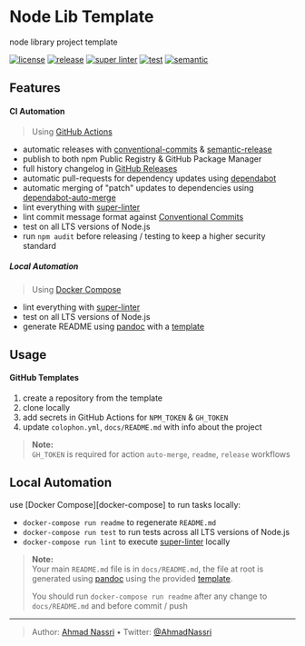 # Node Lib Template

node library project template

[![license][license-img]][license-url]
[![release][release-img]][release-url]
[![super linter][super-linter-img]][super-linter-url]
[![test][test-img]][test-url]
[![semantic][semantic-img]][semantic-url]

## Features

#### CI Automation

> Using [GitHub Actions](https://github.com/features/actions)

-   automatic releases with [conventional-commits](https://www.conventionalcommits.org/) & [semantic-release](https://github.com/marketplace/actions/conventional-semantic-release)
-   publish to both npm Public Registry & GitHub Package Manager
-   full history changelog in [GitHub Releases](https://github.com/ahmadnassri/template-node/releases)
-   automatic pull-requests for dependency updates using [dependabot](https://dependabot.com/)
-   automatic merging of "patch" updates to dependencies using [dependabot-auto-merge](https://github.com/marketplace/actions/dependabot-auto-merge)
-   lint everything with [super-linter](https://github.com/github/super-linter)
-   lint commit message format against [Conventional Commits](https://www.conventionalcommits.org/en/v1.0.0/)
-   test on all LTS versions of Node.js
-   run `npm audit` before releasing / testing to keep a higher security standard

##### Local Automation

> Using [Docker Compose](https://docs.docker.com/compose/)

-   lint everything with [super-linter](https://github.com/github/super-linter)
-   test on all LTS versions of Node.js
-   generate README using [pandoc](https://pandoc.org/) with a [template](./docs/README.template)

## Usage

#### GitHub Templates

1.  create a repository from the template
2.  clone locally
3.  add secrets in GitHub Actions for `NPM_TOKEN` & `GH_TOKEN`
4.  update `colophon.yml`, `docs/README.md` with info about the project

> **Note:**  
> `GH_TOKEN` is required for action `auto-merge`, `readme`, `release` workflows

## Local Automation

use \[Docker Compose\]\[docker-compose\] to run tasks locally:

-   `docker-compose run readme` to regenerate `README.md`
-   `docker-compose run test` to run tests across all LTS versions of Node.js
-   `docker-compose run lint` to execute [super-linter](https://github.com/github/super-linter) locally

> **Note:**  
> Your main `README.md` file is in `docs/README.md`, the file at root is generated using [pandoc](https://pandoc.org/) using the provided [template](./docs/README.template).
>
> You should run `docker-compose run readme` after any change to `docs/README.md` and before commit / push

----
> Author: [Ahmad Nassri](https://www.ahmadnassri.com/) &bull;
> Twitter: [@AhmadNassri](https://twitter.com/AhmadNassri)

[license-url]: LICENSE
[license-img]: https://badgen.net/github/license/ahmadnassri/template-node-lib

[release-url]: https://github.com/ahmadnassri/template-node-lib/releases
[release-img]: https://badgen.net/github/release/ahmadnassri/template-node-lib

[super-linter-url]: https://github.com/ahmadnassri/template-node-lib/actions?query=workflow%3Asuper-linter
[super-linter-img]: https://github.com/ahmadnassri/template-node-lib/workflows/super-linter/badge.svg

[test-url]: https://github.com/ahmadnassri/template-node-lib/actions?query=workflow%3Atest
[test-img]: https://github.com/ahmadnassri/template-node-lib/workflows/test/badge.svg

[semantic-url]: https://github.com/ahmadnassri/template-node-lib/actions?query=workflow%3Arelease
[semantic-img]: https://badgen.net/badge/📦/semantically%20released/blue
